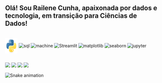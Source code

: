  ## Olá! Sou Railene Cunha, apaixonada por dados e tecnologia, em transição para Ciências de Dados!

<div style="display: inline_block"><br>
  <img align="center" alt="Rai-python" height="50" width="40" src="https://raw.githubusercontent.com/devicons/devicon/master/icons/python/python-original.svg"> 
    <img align="center" alt="sql" height="30" width="50" src="https://img.shields.io/badge/SQL-4479A1?style=for-the-badge&logo=sql&logoColor=white">
    <img align="center" alt="machine" height="30" width="70" src="https://img.shields.io/badge/Machine_Learning-0099ff?style=for-the-badge&logo=Machine_Learning&logoColor=white">
      <img align="center" alt="Streamlit" height="30" width="50" src="https://img.shields.io/badge/Git-F05032?style=for-the-badge&logo=git&logoColor=white">
  <img align="center" alt="matplotlib" height="30" width="50" src="https://img.shields.io/badge/Matplotlib-3498DB?style=for-the-badge&logo=matplotlib&logoColor=white">
  <img align="center" alt="seaborn" height="30" width="50" src="https://img.shields.io/badge/Seaborn-FFC107?style=for-the-badge&logo=seaborn&logoColor=white">
  <img align="center" alt="jupyter" height="30" width="50" src="https://img.shields.io/badge/Jupyter%20Lab-F37626.svg?&style=for-the-badge&logo=jupyter&logoColor=white">
</div>
</div>

   ##
 
<div> 
  <a href="https://instagram.com/railene.silvaaa" target="_blank"><img src="https://img.shields.io/badge/-Instagram-%23E4405F?style=for-the-badge&logo=instagram&logoColor=white" target="_blank"></a>
 <a href="https://https://discord.com/channels/@me" target="_blank"><img src="https://img.shields.io/badge/Discord-7289DA?style=for-the-badge&logo=discord&logoColor=white" target="_blank"></a> 
  <a href = "mailto:railenecunha60@gmail.com"><img src="https://img.shields.io/badge/Gmail-D14836?style=for-the-badge&logo=gmail&logoColor=white"></a>
  <a href="https://www.linkedin.com/in/railene-cunha-b6130b242/?originalSubdomain=br" target="_blank"><img src="https://img.shields.io/badge/-LinkedIn-%230077B5?style=for-the-badge&logo=linkedin&logoColor=white" target="_blank"></a> 
  
</div>

![Snake animation](https://github.com/railenecunha/railenecunha/blob/output/github-contribution-grid-snake.gif)
















